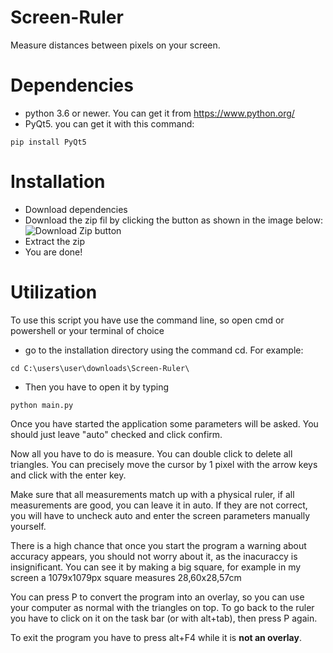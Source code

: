 # Screen-Ruler
Measure distances between pixels on your screen.

# Dependencies
 - python 3.6 or newer. You can get it from https://www.python.org/
 - PyQt5. you can get it with this command:
```
pip install PyQt5
```

# Installation
 - Download dependencies
 - Download the zip fil by clicking the button as shown in the image below:
![Download Zip button](https://i.imgur.com/tRjFnLj.png)
 - Extract the zip
 - You are done!

# Utilization
To use this script you have use the command line, so open cmd or powershell or your terminal of choice
 - go to the installation directory using the command cd.
For example:
```
cd C:\users\user\downloads\Screen-Ruler\
```
 - Then you have to open it by typing
```
python main.py
```

Once you have started the application some parameters will be asked. You should just leave "auto" checked and click confirm.

Now all you have to do is measure. You can double click to delete all triangles.
You can precisely move the cursor by 1 pixel with the arrow keys and click with the enter key.

Make sure that all measurements match up with a physical ruler, if all measurements are good, you can leave it in auto.
If they are not correct, you will have to uncheck auto and enter the screen parameters manually yourself.

There is a high chance that once you start the program a warning about accuracy appears, you should not worry about it, as the inacuraccy is insignificant. You can see it by making a big square, for example in my screen a 1079x1079px square measures 28,60x28,57cm

You can press P to convert the program into an overlay, so you can use your computer as normal with the triangles on top.
To go back to the ruler you have to click on it on the task bar (or with alt+tab), then press P again.

To exit the program you have to press alt+F4 while it is __not an overlay__.
